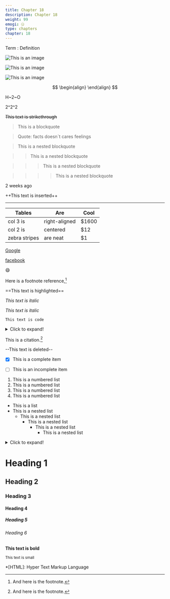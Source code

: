 ```yaml
---
title: Chapter 18
description: Chapter 18
weight: 99
emogi: 🤐
type: chapters
chapter: 18
---
```



Term
: Definition


![This is an image](https://www.google.com/images/branding/googlelogo/1x/googlelogo_color_272x92dp.png)

![This is an image](https://images.pexels.com/photos/14980905/pexels-photo-14980905.jpeg "This is a title")

![This is an image](https://images.pexels.com/photos/1612351/pexels-photo-1612351.jpeg)


$$
\begin{align}
\end{align}
$$


H~2~O


2^2^2


~~This text is strikethrough~~


> This is a blockquote

> Quote: facts doesn`t cares feelings 

> This is a nested blockquote

>> This is a nested blockquote

>>> This is a nested blockquote

>>>> This is a nested blockquote


<time datetime="2013-04-06T12:32+00:00">2 weeks ago</time>


++This text is inserted++


---


| Tables | Are | Cool |
| --- | --- | --- |
| col 3 is | right-aligned | $1600 |
| col 2 is | centered | $12 |
| zebra stripes | are neat | $1 |


[Google](https://www.google.com)

[facebook](https://www.facebook.com "This is a title")


:smile:


Here is a footnote reference,[^1]
[^1]: And here is the footnote.


==This text is highlighted==


*This text is italic*

_This text is italic_


`This text is code`


<details>
<summary>Click to expand!</summary>
</details>


This is a citation.[^1]
[^1]: This is a citation.


--This text is deleted--


- [x] This is a complete item
- [ ] This is an incomplete item


1. This is a numbered list
2. This is a numbered list
3. This is a numbered list
4. This is a numbered list
- This is a list
- This is a nested list
	- This is a nested list
		- This is a nested list
			- This is a nested list
				- This is a nested list


<details>
<summary>Click to expand!</summary>
</details>


# Heading 1 
## Heading 2 
### Heading 3 
#### Heading 4 
##### Heading 5 
###### Heading 6 


**This text is bold**


<sub>This text is small</sub>


*[HTML]: Hyper Text Markup Language

